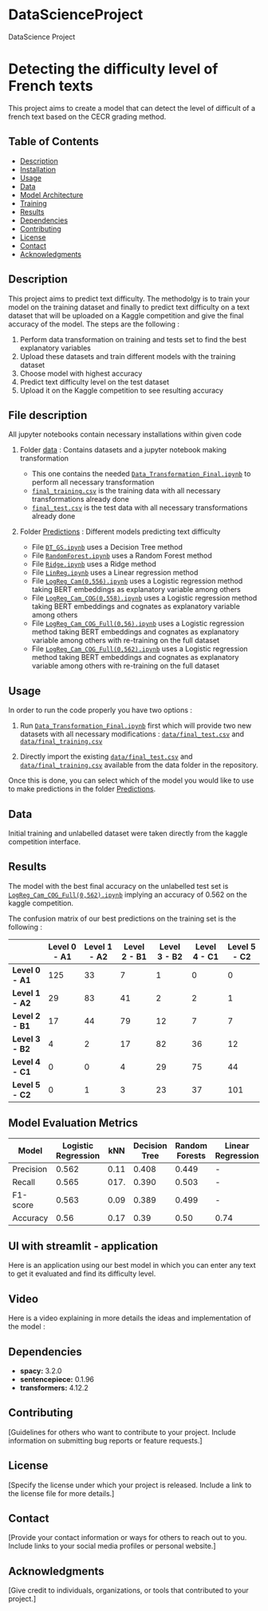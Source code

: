 # DataScienceProject
DataScience Project

# Detecting the difficulty level of French texts

This project aims to create a model that can detect the level of difficult of a french text based on the CECR grading method.

## Table of Contents

- [Description](#description)
- [Installation](#installation)
- [Usage](#usage)
- [Data](#data)
- [Model Architecture](#model-architecture)
- [Training](#training)
- [Results](#results)
- [Dependencies](#dependencies)
- [Contributing](#contributing)
- [License](#license)
- [Contact](#contact)
- [Acknowledgments](#acknowledgments)

## Description
This project aims to predict text difficulty. The methodolgy is to train your model on the training dataset and finally to predict text difficulty on a text dataset that will be uploaded on a Kaggle competition and give the final accuracy of the model. 
The steps are the following : 
1. Perform data transformation on training and tests set to find the best explanatory variables
2. Upload these datasets and train different models with the training dataset
3. Choose model with highest accuracy
4. Predict text difficulty level on the test dataset
5. Upload it on the Kaggle competition to see resulting accuracy
   
## File description
All jupyter notebooks contain necessary installations within given code

1. Folder [data](data) : Contains datasets and a jupyter notebook making transformation
   - This one contains the needed [`Data_Transformation_Final.ipynb`](data/Data_Transformation_Final.ipynb) to perform all necessary transformation
   - [`final_training.csv`](data/final_training.csv) is the training data with all necessary transformations already done
   - [`final_test.csv`](data/final_test.csv) is the test data with all necessary transformations already done
     
2. Folder [Predictions](Predictions) : Different models predicting text difficulty
   - File [`DT_GS.ipynb`](Predictions/DT_GS.ipynb) uses a Decision Tree method 
   - File [`RandomForest.ipynb`](Predictions/RandomForest.ipynb) uses a Random Forest method 
   - File [`Ridge.ipynb`](Predictions/Ridge.ipynb) uses a Ridge method 
   - File [`LinReg.ipynb`](Predictions/LinReg.ipynb) uses a Linear regression method 
   - File [`LogReg_Cam(0,556).ipynb`](Predictions/LogReg_Cam(0,556).ipynb) uses a Logistic regression method taking BERT embeddings as explanatory variable among others
   - File [`LogReg_Cam_COG(0,558).ipynb`](Predictions/LogReg_Cam_COG(0,558).ipynb) uses a Logistic regression method taking BERT embeddings and cognates as explanatory variable among others
   - File [`LogReg_Cam_COG_Full(0,56).ipynb`](Predictions/LogReg_Cam_COG_Full(0,56).ipynb) uses a Logistic regression method taking BERT embeddings and cognates as explanatory variable among others with re-training on the full dataset
   - File [`LogReg_Cam_COG_Full(0,562).ipynb`](Predictions/LogReg_Cam_COG_Full(0,562).ipynb) uses a Logistic regression method taking BERT embeddings and cognates as explanatory variable among others with re-training on the full dataset



## Usage
In order to run the code properly you have two options : 
  1. Run [`Data_Transformation_Final.ipynb`](data/Data_Transformation_Final.ipynb) first which will provide two new datasets with all necessary modifications : [`data/final_test.csv`](data/final_test.csv) and [`data/final_training.csv`](data/final_training.csv)

  2. Directly import the existing [`data/final_test.csv`](data/final_test.csv) and [`data/final_training.csv`](data/final_training.csv) available from the data folder in the repository.

Once this is done, you can select which of the model you would like to use to make predictions in the folder [Predictions](Predictions). 

## Data

Initial training and unlabelled dataset were taken directly from the kaggle competition interface. 

## Results

The model with the best final accuracy on the unlabelled test set is [`LogReg_Cam_COG_Full(0,562).ipynb`](Predictions/LogReg_Cam_COG_Full(0,562).ipynb) implying an accuracy of 0.562 on the kaggle competition. 

The confusion matrix of our best predictions on the training set is the following : 

|                  | Level 0 - A1 | Level 1 - A2 | Level 2 - B1 | Level 3 - B2 | Level 4 - C1 | Level 5 - C2 |
|------------------|---------|---------|---------|---------|---------|---------|
| **Level 0 - A1**      | 125     | 33      | 7       | 1       | 0       | 0       |
| **Level 1 - A2**      | 29      | 83      | 41      | 2       | 2       | 1       |
| **Level 2 - B1**      | 17      | 44      | 79      | 12      | 7       | 7       |
| **Level 3 - B2**      | 4       | 2       | 17      | 82      | 36      | 12      |
| **Level 4 - C1**      | 0       | 0       | 4       | 29      | 75      | 44      |
| **Level 5 - C2**      | 0       | 1       | 3       | 23      | 37      | 101     |


## Model Evaluation Metrics

| Model                | Logistic Regression | kNN | Decision Tree | Random Forests |Linear Regression | Neural Network | Ridge 
|----------------------|---------------------|-----|---------------|-----------------|----------------------|--------------|--------|
| Precision            | 0.562                | 0.11| 0.408          | 0.449            | -                 |              |     
| Recall               | 0.565                | 017.| 0.390          | 0.503           | -                 |              |
| F1-score             | 0.563                | 0.09| 0.389          | 0.499            | -                 |              |
| Accuracy             | 0.56                | 0.17| 0.39          | 0.50            | 0.74                 |              | 0.76

## UI with streamlit - application
Here is an application using our best model in which you can enter any text to get it evaluated and find its difficulty level. 

## Video
Here is a video explaining in more details the ideas and implementation of the model : 
## Dependencies

- **spacy:** 3.2.0
- **sentencepiece:** 0.1.96
- **transformers:** 4.12.2

  
## Contributing

[Guidelines for others who want to contribute to your project. Include information on submitting bug reports or feature requests.]

## License

[Specify the license under which your project is released. Include a link to the license file for more details.]

## Contact

[Provide your contact information or ways for others to reach out to you. Include links to your social media profiles or personal website.]

## Acknowledgments

[Give credit to individuals, organizations, or tools that contributed to your project.]
